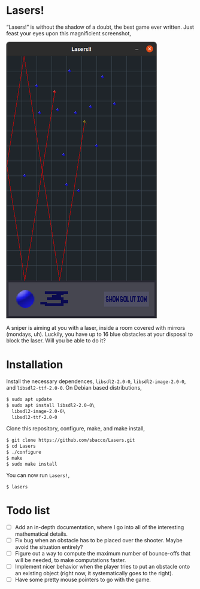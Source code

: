 # Lasers!
“Lasers!” is without the shadow of a doubt, the best game ever written.
Just feast your eyes upon this magnificient screenshot,

![Screenshot from the best game of all times](screenshot.png)

A sniper is aiming at you with a laser, inside a room covered with
 mirrors (mondays, uh). Luckily, you have up to 16 blue obstacles at
  your disposal to block the laser. Will you be able to do it?

  # Installation

Install the necessary dependences, `libsdl2-2.0-0`, 
`libsdl2-image-2.0-0`,
and `libsdl2-ttf-2.0-0`. On Debian based distributions,
```shell
$ sudo apt update
$ sudo apt install libsdl2-2.0-0\
  libsdl2-image-2.0-0\
  libsdl2-ttf-2.0-0
```
  Clone this repository, configure, make, and make install,
  ```shell
$ git clone https://github.com/sbacco/Lasers.git
$ cd Lasers
$ ./configure
$ make
$ sudo make install
  ```
You can now run `Lasers!`,
```shell
$ lasers
```

# Todo list

- [ ] Add an in-depth documentation, where I go into all of the
      interesting mathematical details.
- [ ] Fix bug when an obstacle has to be placed over the shooter.
      Maybe avoid the situation entirely?
- [ ] Figure out a way to compute the maximum number of bounce-offs
      that will be needed, to make computations faster.
- [ ] Implement nicer behavior when the player tries to put an obstacle
      onto an existing object (right now, it systematically goes to
      the right).
- [ ] Have some pretty mouse pointers to go with the game.
